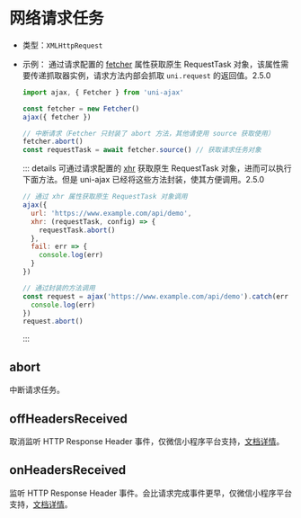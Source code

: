 # 网络请求任务

- 类型：`XMLHttpRequest`

- 示例：
  通过请求配置的 [fetcher](/api/config#fetcher) 属性获取原生 RequestTask 对象，该属性需要传递抓取器实例，请求方法内部会抓取 `uni.request` 的返回值。<Badge>2.5.0</Badge>

  ```js
  import ajax, { Fetcher } from 'uni-ajax'

  const fetcher = new Fetcher()
  ajax({ fetcher })

  // 中断请求（Fetcher 只封装了 abort 方法，其他请使用 source 获取使用）
  fetcher.abort()
  const requestTask = await fetcher.source() // 获取请求任务对象
  ```

  ::: details 可通过请求配置的 [xhr](/api/config#xhr) 获取原生 RequestTask 对象，进而可以执行下面方法。但是 uni-ajax 已经将这些方法封装，使其方便调用。<Badge type="danger">2.5.0</Badge>
  ```js
  // 通过 xhr 属性获取原生 RequestTask 对象调用
  ajax({
    url: 'https://www.example.com/api/demo',
    xhr: (requestTask, config) => {
      requestTask.abort()
    },
    fail: err => {
      console.log(err)
    }
  })

  // 通过封装的方法调用
  const request = ajax('https://www.example.com/api/demo').catch(err => {
    console.log(err)
  })
  request.abort()
  ```
  :::

## abort

中断请求任务。

## offHeadersReceived

取消监听 HTTP Response Header 事件，仅微信小程序平台支持，[文档详情](https://developers.weixin.qq.com/miniprogram/dev/api/RequestTask.offHeadersReceived.html)。

## onHeadersReceived

监听 HTTP Response Header 事件。会比请求完成事件更早，仅微信小程序平台支持，[文档详情](https://developers.weixin.qq.com/miniprogram/dev/api/RequestTask.onHeadersReceived.html)。
